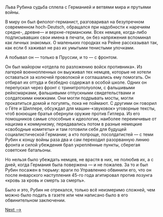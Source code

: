 Льва Рубина судьба сплела с Германией и ветвями мира и прутьями войны.

В миру он был филолог-германист, разговаривал на безупречном современном hoch-Deutsch, обращался при надобности к наречиям средне-, древне— и верхне-германским. Всех немцев, когда-либо подписывавших свои имена в печати, он без напряжения вспоминал как личных знакомых. О маленьких городках на Рейне рассказывал так, как если б хаживал не раз их умытыми тенистыми улочками.

А побывал он — только в Пруссии, и то — с фронтом.

Он был майором «отдела по разложению войск противника». Из лагерей военнопленных он выуживал тех немцев, которые не хотели оставаться за колючей проволокой и соглашались ему помогать. Он отбирал их оттуда и безбедно содержал в особой школе. Одних он перепускал через фронт с тринитротолуолом, с фальшивыми рейхсмарками, фальшивыми отпускными свидетельствами и солдатскими книжками. Они могли подрывать мосты, могли прокатиться домой и погулять, пока не поймают. С другими он говорил о Гёте и Шиллере, обсуждал для машин-«звуковок» уговорные тексты, чтоб воюющие братья обернули оружие против Гитлера. Из его помощников самые способные к идеологии, наиболее переимчивые от нацизма к коммунизму, передавались потом в разные немецкие «свободные комитеты» и там готовили себя для будущей социалистической Германии; а кто попроще, посолдатистей — с теми Рубин к концу войны раза два и сам переходил разорванную линию фронта и силой убеждения брал укреплённые пункты, сберегая советские батальоны.

Но нельзя было убеждать немцев, не врастя в них, не полюбив их, а с дней, когда Германия была повержена — и не пожалев. За то и был Рубин посажен в тюрьму: враги по Управлению обвинили его, что он после январского наступления 45-го года агитировал против лозунга «кровь за кровь и смерть за смерть».

Было и это, Рубин не отрекался, только всё неизмеримо сложней, чем можно было подать в газете или чем написано было в его обвинительном заключении.

[Next -->](https://github.com/AdamSkywalker/literature/blob/master/citations/ru/%D0%A1%D0%BE%D0%BB%D0%B6%D0%B5%D0%BD%D0%B8%D1%86%D1%8B%D0%BD/%D0%92%20%D0%BA%D1%80%D1%83%D0%B3%D0%B5%20%D0%BF%D0%B5%D1%80%D0%B2%D0%BE%D0%BC/01.md)